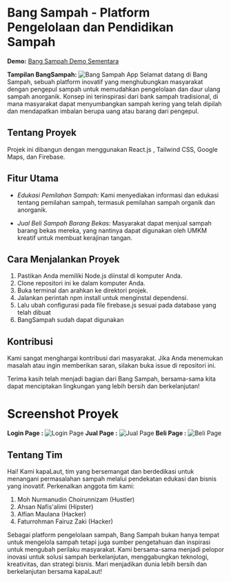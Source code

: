 
# Bang Sampah - Platform Pengelolaan dan Pendidikan Sampah
**Demo:** [Bang Sampah Demo Sementara](https://bangsampah.netlify.app/)

**Tampilan BangSampah:**
![Bang Sampah App](https://res.cloudinary.com/alfianmna/image/upload/v1705074691/Screenshot_2024-01-12_223641_hyevif.png)
Selamat datang di Bang Sampah, sebuah platform inovatif yang menghubungkan masyarakat dengan pengepul sampah untuk memudahkan pengelolaan dan daur ulang sampah anorganik. Konsep ini terinspirasi dari bank sampah tradisional, di mana masyarakat dapat menyumbangkan sampah kering yang telah dipilah dan mendapatkan imbalan berupa uang atau barang dari pengepul.

## Tentang Proyek

Projek ini dibangun dengan menggunakan React.js , Tailwind CSS, Google Maps, dan Firebase.

## Fitur Utama
  
- *Edukasi Pemilahan Sampah:* Kami menyediakan informasi dan edukasi tentang pemilahan sampah, termasuk pemilahan sampah organik dan anorganik.

- *Jual Beli Sampah Barang Bekas:* Masyarakat dapat menjual sampah barang bekas mereka, yang nantinya dapat digunakan oleh UMKM kreatif untuk membuat kerajinan tangan.

## Cara Menjalankan Proyek

1. Pastikan Anda memiliki Node.js diinstal di komputer Anda.
2. Clone repositori ini ke dalam komputer Anda.
3. Buka terminal dan arahkan ke direktori projek.
4. Jalankan perintah npm install untuk menginstal dependensi.
5. Lalu ubah configurasi pada file firebase.js sesuai pada database yang telah dibuat
6. BangSampah sudah dapat digunakan

## Kontribusi

Kami sangat menghargai kontribusi dari masyarakat. Jika Anda menemukan masalah atau ingin memberikan saran, silakan buka issue di repositori ini.

Terima kasih telah menjadi bagian dari Bang Sampah, bersama-sama kita dapat menciptakan lingkungan yang lebih bersih dan berkelanjutan!

# Screenshot Proyek
**Login Page :**
![Login Page](https://res.cloudinary.com/alfianmna/image/upload/v1705075091/Screenshot_2024-01-12_225521_zsy50e.png)
**Jual Page :**
![Jual Page](https://res.cloudinary.com/alfianmna/image/upload/v1705075068/Screenshot_2024-01-12_225602_ptovmc.png)
**Beli Page :**
![Beli Page](https://res.cloudinary.com/alfianmna/image/upload/v1705075040/Screenshot_2024-01-12_225629_drvjc6.png)

## Tentang Tim

Hai! Kami kapaLaut, tim yang bersemangat dan berdedikasi untuk menangani permasalahan sampah melalui pendekatan edukasi dan bisnis yang inovatif. Perkenalkan anggota tim kami:
1. Moh Nurmanudin Choirunnizam (Hustler)
2. Ahsan Nafis'alimi (Hipster)
3. Alfian Maulana (Hacker)
4. Faturrohman Fairuz Zaki (Hacker)

Sebagai platform pengelolaan sampah, Bang Sampah bukan hanya tempat untuk mengelola sampah tetapi juga sumber pengetahuan dan inspirasi untuk mengubah perilaku masyarakat. Kami bersama-sama menjadi pelopor inovasi untuk solusi sampah berkelanjutan, menggabungkan teknologi, kreativitas, dan strategi bisnis. Mari menjadikan dunia lebih bersih dan berkelanjutan bersama kapaLaut!
